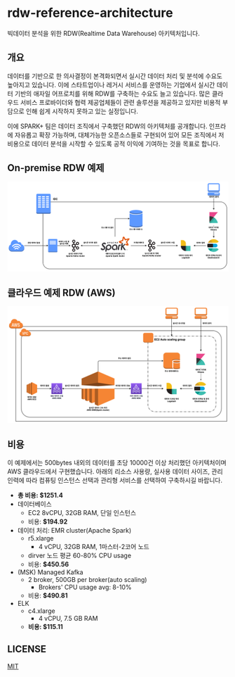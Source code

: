 # rdw-reference-architecture
빅데이터 분석을 위한 RDW(Realtime Data Warehouse) 아키텍처입니다.

## 개요

데이터를 기반으로 한 의사결정이 본격화되면서 실시간 데이터 처리 및 분석에 수요도 높아지고 있습니다. 이에 스타트업이나 레거시 서비스를 운영하는 기업에서 실시간 데이터 기반의 애자일 어프로치를 위해 RDW를 구축하는 수요도 늘고 있습니다. 많은 클라우드 서비스 프로바이더와 협력 제공업체들이 관련 솔루션을 제공하고 있지만 비용적 부담으로 인해 쉽게 시작하지 못하고 있는 실정입니다.

이에 SPARK+ 팀은 데이터 조직에서 구축했던 RDW의 아키텍처를 공개합니다. 인프라에 자유롭고 확장 가능하며, 대체가능한 오픈소스들로 구현되어 있어 모든 조직에서 저비용으로 데이터 분석을 시작할 수 있도록 공적 이익에 기여하는 것을 목표로 합니다.

## On-premise RDW 예제

![](./images/rdw-onprem-arch.png)

## 클라우드 예제 RDW (AWS)

![](images/cloud-rdw-arch.png)

## 비용

이 예제에서는 500bytes 내외의 데이터를 초당 10000건 이상 처리했던 아키텍처이며 AWS 클라우드에서 구현했습니다. 아래의 리소스 사용량, 실사용 데이터 사이즈, 관리 인력에 따라 컴퓨팅 인스턴스 선택과 관리형 서비스를 선택하여 구축하시길 바랍니다.

- **총 비용: $1251.4**
- 데이터베이스
  - EC2 8vCPU, 32GB RAM, 단일 인스턴스 
  - 비용: **$194.92**
- 데이터 처리: EMR cluster(Apache Spark)
  - r5.xlarge
    - 4 vCPU, 32GB RAM, 1마스터-2코어 노드
  - dirver 노드 평균 60-80% CPU usage
  - 비용: **$450.56**
- (MSK) Managed Kafka
  - 2 broker, 500GB per broker(auto scaling)
    - Brokers' CPU usage avg: 8-10%
  - 비용: **$490.81**
- ELK
  - c4.xlarge
    - 4 vCPU, 7.5 GB RAM
  - **비용: $115.11**

## LICENSE

[MIT](https://github.com/SWM-SparkPlus/rdw-reference-architecture/blob/main/LICENSE)